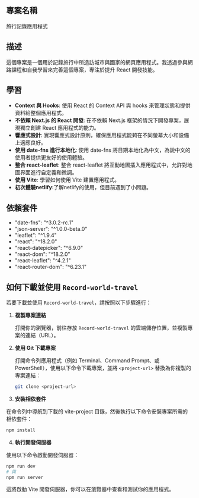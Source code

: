 ## 專案名稱

旅行記錄應用程式

## 描述

這個專案是一個用於記錄旅行中所造訪城市與國家的網頁應用程式。我透過參與網路課程和自我學習來完善這個專案，專注於提升 React 開發技能。

## 學習

- **Context 與 Hooks**: 使用 React 的 Context API 與 hooks 來管理狀態和提供資料給整個應用程式。
- **不依賴 Next.js 的 React 開發**: 在不依賴 Next.js 框架的情況下開發專案，展現獨立創建 React 應用程式的能力。
- **響應式設計**: 實現響應式設計原則，確保應用程式能夠在不同螢幕大小和設備上適應良好。
- **使用 date-fns 進行本地化**: 使用 date-fns 將日期本地化為中文，為說中文的使用者提供更友好的使用體驗。
- **整合 react-leaflet**: 整合 react-leaflet 將互動地圖插入應用程式中，允許對地圖界面進行自定義和微調。
- **使用 Vite**: 學習如何使用 Vite 建置應用程式。
- **初次體驗netlify**:了解netlify的使用，但目前遇到了小問題。

## 依賴套件

- "date-fns": "^3.0.2-rc.1"
- "json-server": "^1.0.0-beta.0"
- "leaflet": "^1.9.4"
- "react": "^18.2.0"
- "react-datepicker": "^6.9.0"
- "react-dom": "^18.2.0"
- "react-leaflet": "^4.2.1"
- "react-router-dom": "^6.23.1"

## 如何下載並使用 `Record-world-travel`

若要下載並使用 `Record-world-travel`，請按照以下步驟進行：

1. **複製專案連結**

   打開你的瀏覽器，前往存放 `Record-world-travel` 的雲端儲存位置，並複製專案的連結（URL）。

2. **使用 Git 下載專案**

   打開命令列應用程式（例如 Terminal、Command Prompt、或 PowerShell），使用以下命令下載專案，並將 `<project-url>` 替換為你複製的專案連結：

   ```sh
   git clone <project-url>
   ```

3. **安裝相依套件**

在命令列中導航到下載的 vite-project 目錄，然後執行以下命令安裝專案所需的相依套件：

```sh
npm install
```

4. **執行開發伺服器**

使用以下命令啟動開發伺服器：

```sh
npm run dev
# 與
npm run server
```

這將啟動 Vite 開發伺服器，你可以在瀏覽器中查看和測試你的應用程式。
